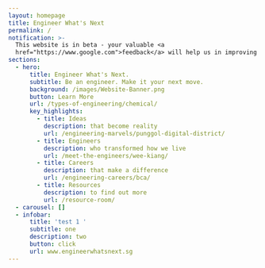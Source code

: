 ```yaml
---
layout: homepage
title: Engineer What's Next
permalink: /
notification: >-
  This website is in beta - your valuable <a
  href="https://www.google.com">feedback</a> will help us in improving it.
sections:
  - hero:
      title: Engineer What's Next.
      subtitle: Be an engineer. Make it your next move.
      background: /images/Website-Banner.png
      button: Learn More
      url: /types-of-engineering/chemical/
      key_highlights:
        - title: Ideas
          description: that become reality
          url: /engineering-marvels/punggol-digital-district/
        - title: Engineers
          description: who transformed how we live
          url: /meet-the-engineers/wee-kiang/
        - title: Careers
          description: that make a difference
          url: /engineering-careers/bca/
        - title: Resources
          description: to find out more
          url: /resource-room/
  - carousel: []
  - infobar:
      title: 'test 1 '
      subtitle: one
      description: two
      button: click
      url: www.engineerwhatsnext.sg
---
```

